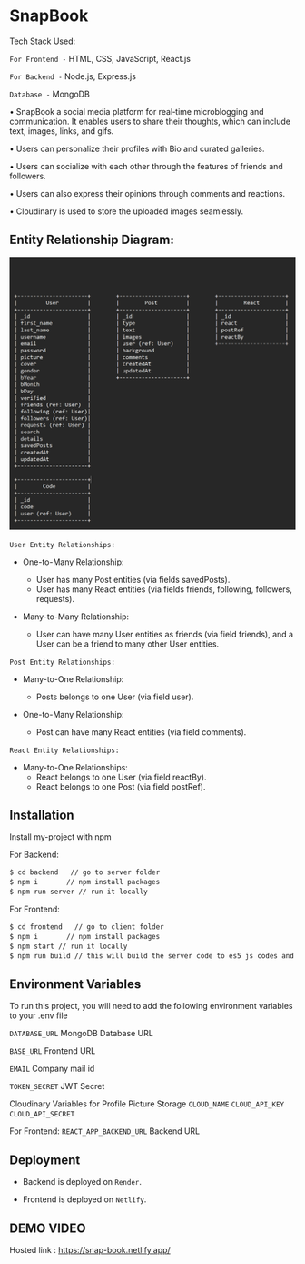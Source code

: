 # SnapBook

Tech Stack Used:

`For Frontend -` HTML, CSS, JavaScript, React.js

`For Backend -` Node.js, Express.js

`Database -` MongoDB

• SnapBook a social media platform for real‑time microblogging and communication. It enables users to share their thoughts, which can include text, images, links, and gifs.

• Users can personalize their profiles with Bio and curated galleries.

• Users can socialize with each other through the features of friends and followers.

• Users can also express their opinions through comments and reactions.

• Cloudinary is used to store the uploaded images seamlessly.

## Entity Relationship Diagram:

![Schema](public/schema.png)

`User Entity Relationships:`

- One-to-Many Relationship:

  - User has many Post entities (via fields savedPosts).
  - User has many React entities (via fields friends, following, followers, requests).

- Many-to-Many Relationship:
  - User can have many User entities as friends (via field friends), and a User can be a friend to many other User entities.

`Post Entity Relationships:`

- Many-to-One Relationship:

  - Posts belongs to one User (via field user).

- One-to-Many Relationship:
  - Post can have many React entities (via field comments).

`React Entity Relationships:`

- Many-to-One Relationships:
  - React belongs to one User (via field reactBy).
  - React belongs to one Post (via field postRef).

## Installation

Install my-project with npm

For Backend:

```bash
$ cd backend   // go to server folder
$ npm i       // npm install packages
$ npm run server // run it locally
```

For Frontend:

```bash
$ cd frontend   // go to client folder
$ npm i       // npm install packages
$ npm start // run it locally
$ npm run build // this will build the server code to es5 js codes and generate a dist file
```

## Environment Variables

To run this project, you will need to add the following environment variables to your .env file

`DATABASE_URL` MongoDB Database URL

`BASE_URL` Frontend URL

`EMAIL` Company mail id

`TOKEN_SECRET` JWT Secret

Cloudinary Variables for Profile Picture Storage
`CLOUD_NAME`
`CLOUD_API_KEY`
`CLOUD_API_SECRET`

For Frontend:
`REACT_APP_BACKEND_URL` Backend URL

## Deployment

- Backend is deployed on `Render`.

- Frontend is deployed on `Netlify`.

## DEMO VIDEO

Hosted link :
https://snap-book.netlify.app/
